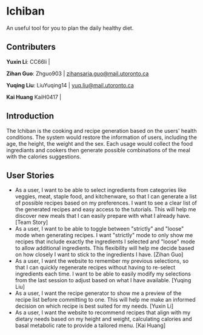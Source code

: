 # Ichiban
An useful tool for you to plan the daily healthy diet.


## Contributers
**Yuxin Li**: CC66li | 

**Zihan Guo**: Zhguo903 | zihansaria.guo@mail.utoronto.ca

**Yuqing Liu**: LiuYuqing14 | yuq.liu@mail.utoronto.ca  

**Kai Huang** KaiH0417 | 


## Introduction
The Ichiban is the cooking and recipe generation based on the users' health conditions.
The system would restore the information of users, including the age, the height, the weight and the sex. Each usage would collect the food ingrediants and cookers then generate possible combinations of the meal with the calories suggestions. 


## User Stories
- As a user, I want to be able to select ingredients from categories like veggies, meat, staple
food, and kitchenware, so that I can generate a list of possible recipes based on my
preferences. I want to see a clear list of the generated recipes and easy access to the tutorials.
This will help me discover new meals that I can easily prepare with what I already have.
[Team Story]
- As a user, I want to be able to toggle between "strictly" and "loose" mode when generating
recipes. I want "strictly" mode to only show me recipes that include exactly the ingredients I
selected and "loose" mode to allow additional ingredients. This flexibility will help me
decide based on how closely I want to stick to the ingredients I have. [Zihan Guo]
- As a user, I want the website to remember my previous selections, so that I can quickly
regenerate recipes without having to re-select ingredients each time. I want to be able to
easily modify my selections from the last session to adjust based on what I have available.
[Yuqing Liu]
- As a user, I want the recipe generator to show me a preview of the recipe list before
committing to one. This will help me make an informed decision on which recipe is best
suited for my needs. [Yuxin Li]
- As a user, I want the website to recommend recipes that align with my dietary needs based on
my height and weight, calculating calories and basal metabolic rate to provide a tailored
menu. [Kai Huang]
